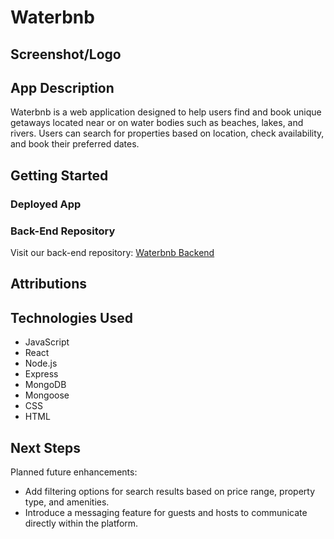 # Waterbnb

## Screenshot/Logo
<!-- ![Waterbnb Logo]*need to upload* -->

## App Description
Waterbnb is a web application designed to help users find and book unique getaways located near or on water bodies such as beaches, lakes, and rivers. Users can search for properties based on location, check availability, and book their preferred dates.

## Getting Started
### Deployed App
<!-- Check it out live!: [Waterbnb] -->

### Back-End Repository
Visit our back-end repository: [Waterbnb Backend](link-to-backend-repo)

## Attributions


## Technologies Used
- JavaScript
- React
- Node.js
- Express
- MongoDB
- Mongoose
- CSS
- HTML

## Next Steps
Planned future enhancements:
- Add filtering options for search results based on price range, property type, and amenities.
- Introduce a messaging feature for guests and hosts to communicate directly within the platform.

